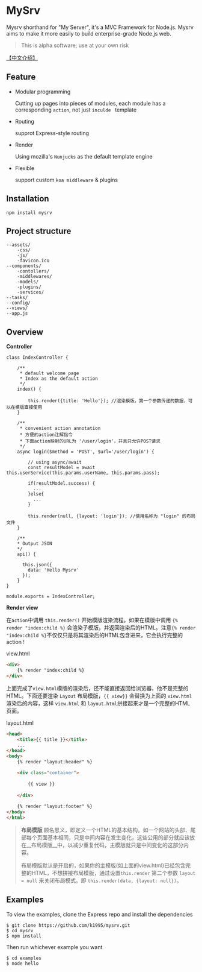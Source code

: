 # MySrv

Mysrv shorthand for "My Server", it's a MVC Framework for Node.js. Mysrv aims to make it more easily to build enterprise-grade Node.js web.


> This is alpha software; use at your own risk

[【中文介绍】](README_zh.md)

## Feature

* Modular programming  

  Cutting up pages into pieces of modules, each module has a corresponding `action`, not just `inculde ` template

* Routing  

  supprot Express-style routing

* Render  

  Using mozilla's `Nunjucks` as the default template engine

* Flexible  

  support custom `koa middleware` & plugins


## Installation

```
npm install mysrv
```



## Project structure
```
--assets/
	-css/
	-js/
	-favicon.ico
--components/
	-contollers/
	-middlewares/
	-models/
	-plugins/
	-services/
--tasks/
--config/
--views/
--app.js
```



## Overview

__Controller__

```
class IndexController {

    /**
     * default welcome page
     * Index as the default action
     */
    index() {

        this.render({title: 'Hello'}); //渲染模版，第一个参数传递的数据，可以在模版直接使用
    }

    /**
     * convenient action annotation
     * 方便的action注解指令
     * 下面action映射的URL为 '/user/login'，并且只允许POST请求
     */
    async login($method = 'POST', $url='/user/login') {
    	
    	// using async/await
    	const resultModel = await this.userService(this.params.userName, this.params.pass);
       	
       	if(resultModel.success) {
          ...
       	}else{
          ...
       	}
       	
       	this.render(null, {layout: 'login'}); //使用名称为 "login" 的布局文件
    }
    
    /**
    * Output JSON
    */
    api() {
    
      this.json({
      	data: 'Hello Mysrv'
      });
    }
}

module.exports = IndexController;
```

__Render view__

在`action`中调用 `this.render()` 开始模版渲染流程。如果在模版中调用 `{% render "index:child %}` 会渲染子模版，并返回渲染后的HTML。注意`{% render "index:child %}`不仅仅只是将其渲染后的HTML包含进来，它会执行完整的 action !

view.html

```html
<div>
	{% render "index:child %}
</div>
```



上面完成了`view.html`模版的渲染后，还不能直接返回给浏览器，他不是完整的HTML。下面还要渲染 `Layout` 布局模版，`{{ view}}` 会替换为上面的 `view.html`渲染后的内容，这样 `view.html` 和 `layout.html`拼接起来才是一个完整的HTML 页面。 

layout.html

```html
<head>
    <title>{{ title }}</title>
    ...
</head>
<body>
    {% render "layout:header" %}

    <div class="container">
    
        {{ view }}
    
    </div>
    
    {% render "layout:footer" %}
</body>
</html>
```

> __布局模版__ 顾名思义，即定义一个HTML的基本结构。如一个网站的头部、尾部每个页面基本相同，只是中间内容在发生变化，这些公用的部分就应该放在__布局模版__中，以减少重复代码，主模版就只是中间变化的这部分内容。
>
> 布局模版默认是开启的，如果你的主模版(如上面的view.html)已经包含完整的HTML，不想拼接布局模版，通过设置`this.render` 第二个参数 `layout = null` 来关闭布局模式。即 `this.render(data, {layout: null})`。



## Examples

To view the examples, clone the Express repo and install the dependencies

```
$ git clone https://github.com/k1995/mysrv.git
$ cd mysrv
$ npm install
```

Then run whichever example you want

```
$ cd examples
$ node hello
```

